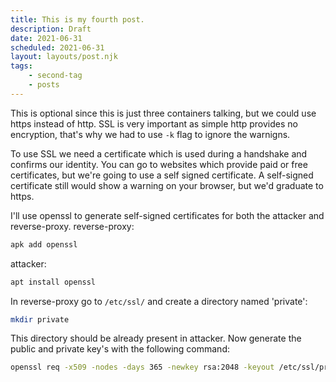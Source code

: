 ```yaml
---
title: This is my fourth post.
description: Draft
date: 2021-06-31
scheduled: 2021-06-31
layout: layouts/post.njk
tags:
    - second-tag
    - posts
---
```


This is optional since this is just three containers talking, but we could use https instead of http.
SSL is very important as simple http provides no encryption, that's why we had to use `-k` flag to ignore the warnigns.

To use SSL we need a certificate which is used during a handshake and confirms our identity.
You can go to websites which provide paid or free certificates, but we're going to use a self signed certificate.
A self-signed certificate still would show a warning on your browser, but we'd graduate to https.

I'll use openssl to generate self-signed certificates for both the attacker and reverse-proxy.
reverse-proxy: 

``` bash
apk add openssl
```

attacker: 

``` bash 
apt install openssl
```

In reverse-proxy go to `/etc/ssl/` and create a directory named 'private': 

``` bash
mkdir private
```

This directory should be already present in attacker.
Now generate the public and private key's with the following command:

``` bash
openssl req -x509 -nodes -days 365 -newkey rsa:2048 -keyout /etc/ssl/private/nginx-selfsigned.key -out /etc/ssl/certs/nginx-selfsigned.crt
```
